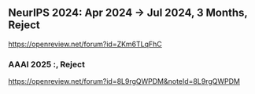 ## NeurIPS 2024: Apr 2024 -> Jul 2024, 3 Months, Reject

https://openreview.net/forum?id=ZKm6TLqFhC


### AAAI 2025 :, Reject

https://openreview.net/forum?id=8L9rgQWPDM&noteId=8L9rgQWPDM
